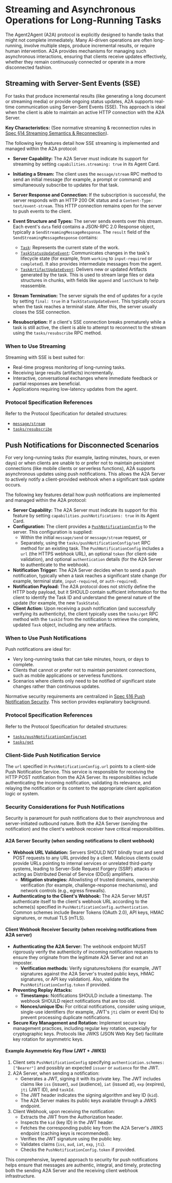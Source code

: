 # Streaming and Asynchronous Operations for Long-Running Tasks

The Agent2Agent (A2A) protocol is explicitly designed to handle tasks that might not complete immediately. Many AI-driven operations are often long-running, involve multiple steps, produce incremental results, or require human intervention. A2A provides mechanisms for managing such asynchronous interactions, ensuring that clients receive updates effectively, whether they remain continuously connected or operate in a more disconnected fashion.

## Streaming with Server-Sent Events (SSE)

For tasks that produce incremental results (like generating a long document or streaming media) or provide ongoing status updates, A2A supports real-time communication using Server-Sent Events (SSE). This approach is ideal when the client is able to maintain an active HTTP connection with the A2A Server.

**Key Characteristics:** (See normative streaming & reconnection rules in [Spec §14 Streaming Semantics & Reconnection](/specification/#14-streaming-semantics--reconnection)).

The following key features detail how SSE streaming is implemented and managed within the A2A protocol:

- **Server Capability:** The A2A Server must indicate its support for streaming by setting `capabilities.streaming: true` in its Agent Card.

- **Initiating a Stream:** The client uses the `message/stream` RPC method to send an initial message (for example, a prompt or command) and simultaneously subscribe to updates for that task.

- **Server Response and Connection:** If the subscription is successful, the server responds with an HTTP 200 OK status and a `Content-Type: text/event-stream`. This HTTP connection remains open for the server to push events to the client.

- **Event Structure and Types:** The server sends events over this stream. Each event's `data` field contains a JSON-RPC 2.0 Response object, typically a `SendStreamingMessageResponse`. The `result` field of the `SendStreamingMessageResponse` contains:

    - [`Task`](../specification.md#61-task-object): Represents the current state of the work.
    - [`TaskStatusUpdateEvent`](../specification.md#722-taskstatusupdateevent-object): Communicates changes in the task's lifecycle state (for example, from `working` to `input-required` or `completed`). It also provides intermediate messages from the agent.
    - [`TaskArtifactUpdateEvent`](../specification.md#723-taskartifactupdateevent-object): Delivers new or updated Artifacts generated by the task. This is used to stream large files or data structures in chunks, with fields like `append` and `lastChunk` to help reassemble.

- **Stream Termination:** The server signals the end of updates for a cycle by setting `final: true` in a `TaskStatusUpdateEvent`. This typically occurs when the task reaches a terminal state. After this, the server usually closes the SSE connection.

- **Resubscription:** If a client's SSE connection breaks prematurely while a task is still active, the client is able to attempt to reconnect to the stream using the `tasks/resubscribe` RPC method.

### When to Use Streaming

Streaming with SSE is best suited for:

- Real-time progress monitoring of long-running tasks.
- Receiving large results (artifacts) incrementally.
- Interactive, conversational exchanges where immediate feedback or partial responses are beneficial.
- Applications requiring low-latency updates from the agent.

### Protocol Specification References

Refer to the Protocol Specification for detailed structures:

- [`message/stream`](../specification.md#72-messagestream)
- [`tasks/resubscribe`](../specification.md#79-tasksresubscribe)

## Push Notifications for Disconnected Scenarios

For very long-running tasks (for example, lasting minutes, hours, or even days) or when clients are unable to or prefer not to maintain persistent connections (like mobile clients or serverless functions), A2A supports asynchronous updates using push notifications. This allows the A2A Server to actively notify a client-provided webhook when a significant task update occurs.

The following key features detail how push notifications are implemented and managed within the A2A protocol:

- **Server Capability:** The A2A Server must indicate its support for this feature by setting `capabilities.pushNotifications: true` in its Agent Card.
- **Configuration:** The client provides a [`PushNotificationConfig`](../specification.md#68-pushnotificationconfig-object) to the server. This configuration is supplied:
    - Within the initial `message/send` or `message/stream` request, or
    - Separately, using the `tasks/pushNotificationConfig/set` RPC method for an existing task.
    The `PushNotificationConfig` includes a `url` (the HTTPS webhook URL), an optional `token` (for client-side validation), and optional `authentication` details (for the A2A Server to authenticate to the webhook).
- **Notification Trigger:** The A2A Server decides when to send a push notification, typically when a task reaches a significant state change (for example, terminal state, `input-required`, or `auth-required`).
- **Notification Payload:** The A2A protocol does not strictly define the HTTP body payload, but it SHOULD contain sufficient information for the client to identify the Task ID and understand the general nature of the update (for example, the new `TaskState`).
- **Client Action:** Upon receiving a push notification (and successfully verifying its authenticity), the client typically uses the `tasks/get` RPC method with the `taskId` from the notification to retrieve the complete, updated `Task` object, including any new artifacts.

### When to Use Push Notifications

Push notifications are ideal for:

- Very long-running tasks that can take minutes, hours, or days to complete.
- Clients that cannot or prefer not to maintain persistent connections, such as mobile applications or serverless functions.
- Scenarios where clients only need to be notified of significant state changes rather than continuous updates.

Normative security requirements are centralized in [Spec §16 Push Notification Security](/specification/#16-push-notification-security-expanded). This section provides explanatory background.

### Protocol Specification References

Refer to the Protocol Specification for detailed structures:

- [`tasks/pushNotificationConfig/set`](../specification.md#75-taskspushnotificationconfigset)
- [`tasks/get`](../specification.md#76-taskspushnotificationconfigget)

### Client-Side Push Notification Service

The `url` specified in `PushNotificationConfig.url` points to a client-side Push Notification Service. This service is responsible for receiving the HTTP POST notification from the A2A Server. Its responsibilities include authenticating the incoming notification, validating its relevance, and relaying the notification or its content to the appropriate client application logic or system.

### Security Considerations for Push Notifications

Security is paramount for push notifications due to their asynchronous and server-initiated outbound nature. Both the A2A Server (sending the notification) and the client's webhook receiver have critical responsibilities.

#### A2A Server Security (when sending notifications to client webhook)

- **Webhook URL Validation:** Servers SHOULD NOT blindly trust and send POST requests to any URL provided by a client. Malicious clients could provide URLs pointing to internal services or unrelated third-party systems, leading to Server-Side Request Forgery (SSRF) attacks or acting as Distributed Denial of Service (DDoS) amplifiers.
    - **Mitigation strategies:** Allowlisting of trusted domains, ownership verification (for example, challenge-response mechanisms), and network controls (e.g., egress firewalls).
- **Authenticating to the Client's Webhook:** The A2A Server MUST authenticate itself to the client's webhook URL according to the scheme(s) specified in `PushNotificationConfig.authentication`. Common schemes include Bearer Tokens (OAuth 2.0), API keys, HMAC signatures, or mutual TLS (mTLS).

#### Client Webhook Receiver Security (when receiving notifications from A2A server)

- **Authenticating the A2A Server:** The webhook endpoint MUST rigorously verify the authenticity of incoming notification requests to ensure they originate from the legitimate A2A Server and not an imposter.
    - **Verification methods:** Verify signatures/tokens (for example, JWT signatures against the A2A Server's trusted public keys, HMAC signatures, or API key validation). Also, validate the `PushNotificationConfig.token` if provided.
- **Preventing Replay Attacks:**
    - **Timestamps:** Notifications SHOULD include a timestamp. The webhook SHOULD reject notifications that are too old.
    - **Nonces/unique IDs:** For critical notifications, consider using unique, single-use identifiers (for example, JWT's `jti` claim or event IDs) to prevent processing duplicate notifications.
- **Secure Key Management and Rotation:** Implement secure key management practices, including regular key rotation, especially for cryptographic keys. Protocols like JWKS (JSON Web Key Set) facilitate key rotation for asymmetric keys.

#### Example Asymmetric Key Flow (JWT + JWKS)

1. Client sets `PushNotificationConfig` specifying `authentication.schemes: ["Bearer"]` and possibly an expected `issuer` or `audience` for the JWT.
2. A2A Server, when sending a notification:
    - Generates a JWT, signing it with its private key. The JWT includes claims like `iss` (issuer), `aud` (audience), `iat` (issued at), `exp` (expires), `jti` (JWT ID), and `taskId`.
    - The JWT header indicates the signing algorithm and key ID (`kid`).
    - The A2A Server makes its public keys available through a JWKS endpoint.
3. Client Webhook, upon receiving the notification:
    - Extracts the JWT from the Authorization header.
    - Inspects the `kid` (key ID) in the JWT header.
    - Fetches the corresponding public key from the A2A Server's JWKS endpoint (caching keys is recommended).
    - Verifies the JWT signature using the public key.
    - Validates claims (`iss`, `aud`, `iat`, `exp`, `jti`).
    - Checks the `PushNotificationConfig.token` if provided.

This comprehensive, layered approach to security for push notifications helps ensure that messages are authentic, integral, and timely, protecting both the sending A2A Server and the receiving client webhook infrastructure.
